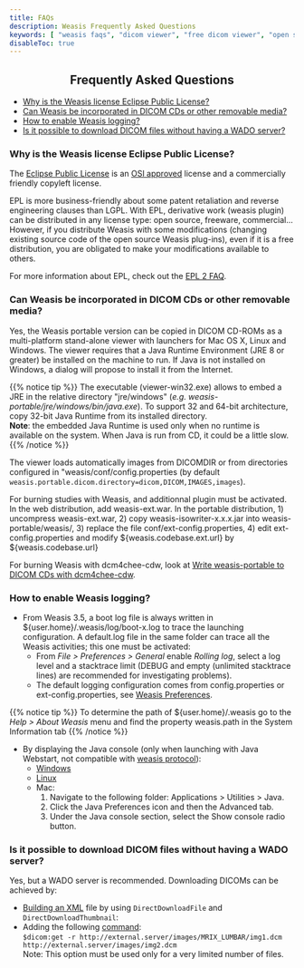 ```yaml
---
title: FAQs
description: Weasis Frequently Asked Questions
keywords: [ "weasis faqs", "dicom viewer", "free dicom viewer", "open source dicom viewer", "weasis dicom viewer",  "multi-platform dicom viewer", "dicom", "pacs", "pacs viewer" ]
disableToc: true
---
```


## <center>Frequently Asked Questions</center>

 - [Why is the Weasis license Eclipse Public License?](#why-is-the-weasis-license-eclipse-public-license)
 - [Can Weasis be incorporated in DICOM CDs or other removable media?](#can-weasis-be-incorporated-in-dicom-cds-or-other-removable-media)
 - [How to enable Weasis logging?](#how-to-enable-weasis-logging)
 - [Is it possible to download DICOM files without having a WADO server?](#is-it-possible-to-download-dicom-files-without-having-a-wado-server)

### Why is the Weasis license Eclipse Public License? ###
The [Eclipse Public License](http://www.eclipse.org/legal/epl-v20.html) is an [OSI approved](http://www.opensource.org) license and a commercially friendly copyleft license.

EPL is more business-friendly about some patent retaliation and reverse engineering clauses than LGPL. With EPL, derivative work (weasis plugin) can be distributed in any license type: open source, freeware, commercial... However, if you distribute Weasis with some modifications (changing existing source code of the open source Weasis plug-ins), even if it is a free distribution, you are obligated to make your modifications available to others.

For more information about EPL, check out the [EPL 2 FAQ](http://www.eclipse.org/legal/epl-2.0/faq.php).

### Can Weasis be incorporated in DICOM CDs or other removable media? ###
Yes, the Weasis portable version can be copied in DICOM CD-ROMs as a multi-platform stand-alone viewer with launchers for Mac OS X, Linux and Windows. The viewer requires that a Java Runtime Environment (JRE 8 or greater) be installed on the machine to run. If Java is not installed on Windows, a dialog will propose to install it from the Internet.

{{% notice tip %}}
The executable (viewer-win32.exe) allows to embed a JRE in the relative directory "jre/windows" (_e.g. weasis-portable/jre/windows/bin/java.exe_). To support 32 and 64-bit architecture, copy 32-bit Java Runtime from its installed directory.<br>
**Note**: the embedded Java Runtime is used only when no runtime is available on the system. When Java is run from CD, it could be a little slow.
{{% /notice %}}

The viewer loads automatically images from DICOMDIR or from directories configured in "weasis/conf/config.properties (by default `weasis.portable.dicom.directory=dicom,DICOM,IMAGES,images`).

For burning studies with Weasis, and additionnal plugin must be activated. In the web distribution, add weasis-ext.war. In the portable distribution, 1) uncompress weasis-ext.war, 2) copy weasis-isowriter-x.x.x.jar into weasis-portable/weasis/, 3) replace the file conf/ext-config.properties, 4) edit ext-config.properties and modify ${weasis.codebase.ext.url} by ${weasis.codebase.url}

For burning Weasis with dcm4chee-cdw, look at [Write weasis-portable to DICOM CDs with dcm4chee-cdw](../old/dcm4chee/#write-weasis-portable-to-dicom-cds-with-dcm4chee-cdw).

### How to enable Weasis logging? ###

* From Weasis 3.5, a boot log file is always written in ${user.home}/.weasis/log/boot-x.log to trace the launching configuration. A default.log file in the same folder can trace all the Weasis activities; this one must be activated:
    - From *File > Preferences > General* enable *Rolling log*, select a log level and a stacktrace limit (DEBUG and empty (unlimited stacktrace lines) are recommended for investigating problems).
    - The default logging configuration comes from config.properties or ext-config.properties, see [Weasis Preferences](../basics/customize/preferences).

{{% notice tip %}}
To determine the path of ${user.home}/.weasis go to the *Help > About Weasis* menu and find the property weasis.path in the System Information tab
{{% /notice %}}

* By displaying the Java console (only when launching with Java Webstart, not compatible with [weasis protocol](../getting-started/weasis-protocol)):
    * [Windows](http://www.java.com/en/download/help/javaconsole.xml)
    * [Linux](http://www.java.com/en/download/help/enable_console_linux.xml)
    *  Mac:
        1. Navigate to the following folder: Applications > Utilities > Java.
        1. Click the Java Preferences icon and then the Advanced tab.
        1. Under the Java console section, select the Show console radio button.

### Is it possible to download DICOM files without having a WADO server? ###
Yes, but a WADO server is recommended. Downloading DICOMs can be achieved by:

- [Building an XML](../basics/customize/integration/#build-an-xml-manifest-no-wado-server) file by using `DirectDownloadFile` and `DirectDownloadThumbnail`:
- Adding the following [command](../basics/commands/#dicom-get):<br>
    `$dicom:get -r http://external.server/images/MRIX_LUMBAR/img1.dcm  http://external.server/images/img2.dcm`<br>
    Note: This option must be used only for a very limited number of files.
<br>
